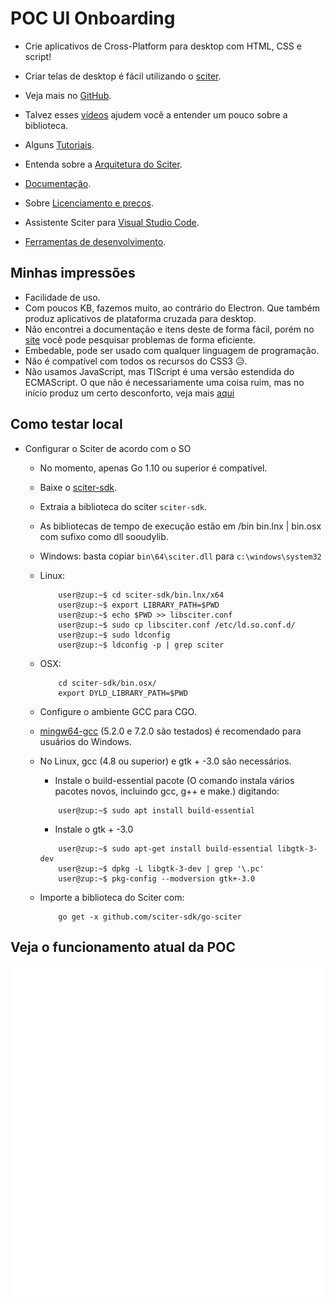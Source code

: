 # POC UI Onboarding

+ Crie aplicativos de Cross-Platform para desktop com HTML, CSS e script!

+ Criar telas de desktop é fácil utilizando o [sciter](https://sciter.com/).

+ Veja mais no [GitHub](https://github.com/sciter-sdk/go-sciter).

+ Talvez esses [vídeos](https://www.youtube.com/playlist?list=PLub5C2vM5SjKvkbFfposhyg1V2gpXnviM) ajudem você a entender um pouco sobre a biblioteca.

+ Alguns [Tutoriais](https://sciter.com/tutorials/).

+ Entenda sobre a [Arquitetura do Sciter](https://sciter.com/developers/engine-architecture/).

+ [Documentação](https://sciter.com/developers/sciter-docs/).

+ Sobre [Licenciamento e preços](https://sciter.com/prices/).

+ Assistente Sciter para [Visual Studio Code](https://sciter.com/sciter-assistant-for-visual-studio-code/).

+ [Ferramentas de desenvolvimento](https://sciter.com/developers/development-tools/).

## Minhas impressões

+ Facilidade de uso.
+ Com poucos KB, fazemos muito, ao contrário do Electron. Que também produz aplicativos de plataforma cruzada para desktop.
+ Não encontrei a documentação e itens deste de forma fácil, porém no [site](https://sciter.com/) você pode pesquisar problemas de forma eficiente.
+ Embedable, pode ser usado com qualquer linguagem de programação.
+ Não é compatível com todos os recursos do CSS3 😥.
+ Não usamos JavaScript, mas TIScript é uma versão estendida do ECMAScript. O que não é necessariamente uma coisa ruim, mas no início produz um certo desconforto, veja mais [aqui](https://sciter.com/developers/for-web-programmers/tiscript-vs-javascript/)

## Como testar local

+ Configurar o Sciter de acordo com o SO
  + No momento, apenas Go 1.10 ou superior é compatível.
  + Baixe o [sciter-sdk](https://sciter.com/download/).
  + Extraia a biblioteca do sciter `sciter-sdk`.
  + As bibliotecas de tempo de execução estão em /bin bin.lnx | bin.osx com sufixo como dll sooudylib.
  + Windows: basta copiar `bin\64\sciter.dll` para `c:\windows\system32`
  + Linux:
  
    ```shell
        user@zup:~$ cd sciter-sdk/bin.lnx/x64
        user@zup:~$ export LIBRARY_PATH=$PWD
        user@zup:~$ echo $PWD >> libsciter.conf
        user@zup:~$ sudo cp libsciter.conf /etc/ld.so.conf.d/
        user@zup:~$ sudo ldconfig
        user@zup:~$ ldconfig -p | grep sciter
    ```

  + OSX:
  
    ```shell
        cd sciter-sdk/bin.osx/
        export DYLD_LIBRARY_PATH=$PWD
    ```

  + Configure o ambiente GCC para CGO.
  + [mingw64-gcc](https://sourceforge.net/projects/mingw-w64/) (5.2.0 e 7.2.0 são testados) é recomendado para usuários do Windows.
  + No Linux, gcc (4.8 ou superior) e gtk + -3.0 são necessários.
    + Instale o build-essential pacote (O comando instala vários pacotes novos, incluindo gcc, g++ e make.) digitando:

    ```shell
        user@zup:~$ sudo apt install build-essential
    ```

    + Instale o gtk + -3.0
  
    ```shell
        user@zup:~$ sudo apt-get install build-essential libgtk-3-dev
        user@zup:~$ dpkg -L libgtk-3-dev | grep '\.pc'
        user@zup:~$ pkg-config --modversion gtk+-3.0
    ```
  
  + Importe a biblioteca do Sciter com:

    ```shell
        go get -x github.com/sciter-sdk/go-sciter
    ```

## Veja o funcionamento atual da POC

<div align="center">

![UI Onboarding](./img/record-v6.gif)

</div>
